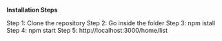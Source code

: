 
**Installation Steps**

Step 1: Clone the repository
Step 2: Go inside the folder
Step 3: npm istall
Step 4: npm start
Step 5: http://localhost:3000/home/list
